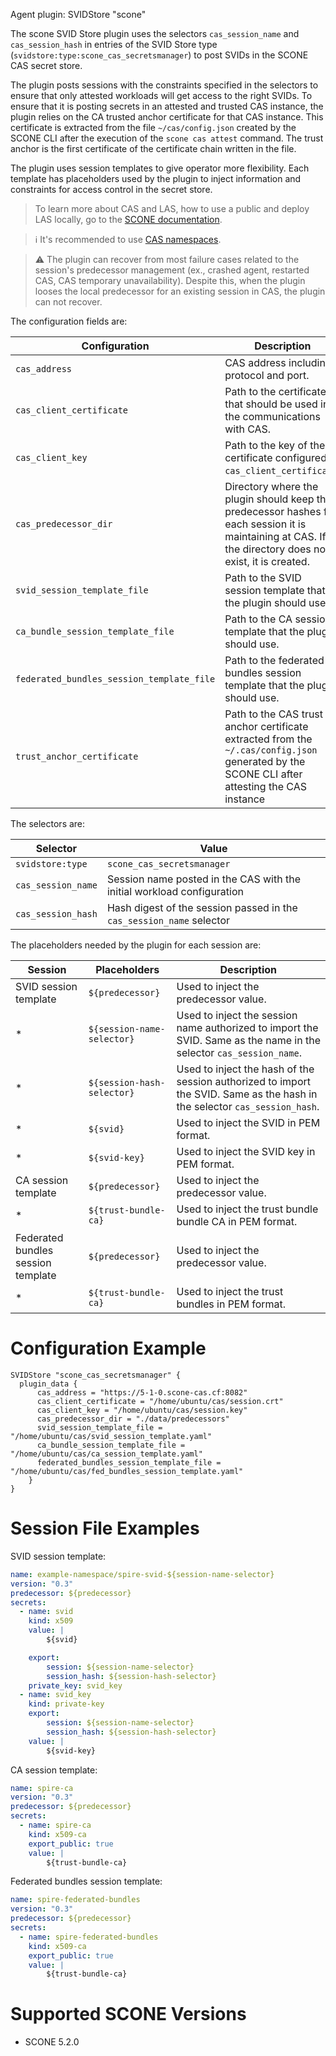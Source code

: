 Agent plugin: SVIDStore "scone"

The scone SVID Store plugin uses the selectors `cas_session_name` and `cas_session_hash` in entries of the SVID Store type (`svidstore:type:scone_cas_secretsmanager`) to post SVIDs in the SCONE CAS secret store.

The plugin posts sessions with the constraints specified in the selectors to ensure that only attested workloads will get access to the right SVIDs. To ensure that it is posting secrets in an attested and trusted CAS instance, the plugin relies on the CA trusted anchor certificate for that CAS instance. This certificate is extracted from the file `~/cas/config.json` created by the SCONE CLI after the execution of the `scone cas attest` command. The trust anchor is the first certificate of the certificate chain written in the file.

The plugin uses session templates to give operator more flexibility. Each template has placeholders used by the plugin to inject information and constraints for access control in the secret store.

> To learn more about CAS and LAS, how to use a public and deploy LAS locally, go to the [SCONE documentation](https://sconedocs.github.io/CASOverview/).

> :information_source: It's recommended to use [CAS namespaces](https://sconedocs.github.io/namespace/).

> :warning: The plugin can recover from most failure cases related to the session's predecessor management (ex., crashed agent, restarted CAS, CAS temporary unavailability). Despite this, when the plugin looses the local predecessor for an existing session in CAS, the plugin can not recover. 

The configuration fields are:

| Configuration | Description |
| ------------- | ----------- |
| `cas_address` | CAS address including protocol and port. |
| `cas_client_certificate` | Path to the certificate that should be used in the communications with CAS. |
| `cas_client_key` | Path to the key of the certificate configured in `cas_client_certificate`. |
| `cas_predecessor_dir` | Directory where the plugin should keep the predecessor hashes for each session it is maintaining at CAS. If the directory does not exist, it is created. |
| `svid_session_template_file` | Path to the SVID session template that the plugin should use. |
| `ca_bundle_session_template_file` | Path to the CA session template that the plugin should use. |
| `federated_bundles_session_template_file` | Path to the federated bundles session template that the plugin should use. |
| `trust_anchor_certificate` | Path to the CAS trust anchor certificate extracted from the `~/.cas/config.json` generated by the SCONE CLI after attesting the CAS instance |

The selectors are:

| Selector | Value |
| -------- | ----- |
| `svidstore:type`   | `scone_cas_secretsmanager` |
| `cas_session_name` | Session name posted in the CAS with the initial workload configuration |
| `cas_session_hash` | Hash digest of the session passed in the `cas_session_name` selector |

The placeholders needed by the plugin for each session are:

| Session | Placeholders | Description |
| ------- | ------------ | ----------- | 
|  SVID session template         | `${predecessor}` | Used to inject the predecessor value. |
| * | `${session-name-selector}` | Used to inject the session name authorized to import the SVID. Same as the name in the selector `cas_session_name`. |
| * | `${session-hash-selector}` | Used to inject the hash of the session authorized to import the SVID. Same as the hash in the selector `cas_session_hash`. |
| * | `${svid}` | Used to inject the SVID in PEM format. |
| * | `${svid-key}` | Used to inject the SVID key in PEM format. |
|  CA session template                  | `${predecessor}` | Used to inject the predecessor value. |
| * | `${trust-bundle-ca}`              | Used to inject the trust bundle bundle CA in PEM format. |
|  Federated bundles session template   | `${predecessor}` | Used to inject the predecessor value. |
| * | `${trust-bundle-ca}` | Used to inject the trust bundles in PEM format. |

# Configuration Example

```
SVIDStore "scone_cas_secretsmanager" {
  plugin_data {
      cas_address = "https://5-1-0.scone-cas.cf:8082"
      cas_client_certificate = "/home/ubuntu/cas/session.crt"
      cas_client_key = "/home/ubuntu/cas/session.key"
      cas_predecessor_dir = "./data/predecessors"
      svid_session_template_file = "/home/ubuntu/cas/svid_session_template.yaml"
      ca_bundle_session_template_file = "/home/ubuntu/cas/ca_session_template.yaml"
      federated_bundles_session_template_file = "/home/ubuntu/cas/fed_bundles_session_template.yaml"
    }
}
```

# Session File Examples

SVID session template:

```yaml
name: example-namespace/spire-svid-${session-name-selector}
version: "0.3"
predecessor: ${predecessor}
secrets:
  - name: svid
    kind: x509
    value: |
        ${svid}

    export:
        session: ${session-name-selector}
        session_hash: ${session-hash-selector}
    private_key: svid_key
  - name: svid_key
    kind: private-key
    export:
        session: ${session-name-selector}
        session_hash: ${session-hash-selector}
    value: |
        ${svid-key}
```

CA session template:

```yaml
name: spire-ca
version: "0.3"
predecessor: ${predecessor}
secrets:
  - name: spire-ca
    kind: x509-ca
    export_public: true
    value: |
        ${trust-bundle-ca}
```

Federated bundles session template:

```yaml
name: spire-federated-bundles
version: "0.3"
predecessor: ${predecessor}
secrets:
  - name: spire-federated-bundles
    kind: x509-ca
    export_public: true
    value: |
        ${trust-bundle-ca}
```

# Supported SCONE Versions

- SCONE 5.2.0
